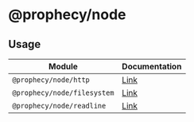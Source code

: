# @prophecy/node

## Usage

Module | Documentation
---|---
`@prophecy/node/http` | [Link](./http)
`@prophecy/node/filesystem` | [Link](./filesystem)
`@prophecy/node/readline` | [Link](./readline)